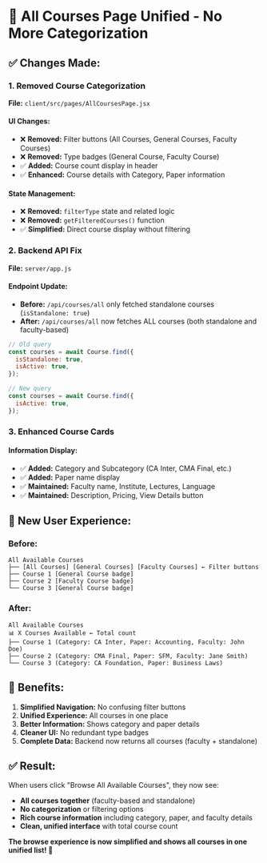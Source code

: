 # 🎯 All Courses Page Unified - No More Categorization

## ✅ **Changes Made:**

### 1. **Removed Course Categorization**

**File:** `client/src/pages/AllCoursesPage.jsx`

#### **UI Changes:**

- ❌ **Removed:** Filter buttons (All Courses, General Courses, Faculty Courses)
- ❌ **Removed:** Type badges (General Course, Faculty Course)
- ✅ **Added:** Course count display in header
- ✅ **Enhanced:** Course details with Category, Paper information

#### **State Management:**

- ❌ **Removed:** `filterType` state and related logic
- ❌ **Removed:** `getFilteredCourses()` function
- ✅ **Simplified:** Direct course display without filtering

### 2. **Backend API Fix**

**File:** `server/app.js`

#### **Endpoint Update:**

- **Before:** `/api/courses/all` only fetched standalone courses (`isStandalone: true`)
- **After:** `/api/courses/all` now fetches ALL courses (both standalone and faculty-based)

```javascript
// Old query
const courses = await Course.find({
  isStandalone: true,
  isActive: true,
});

// New query
const courses = await Course.find({
  isActive: true,
});
```

### 3. **Enhanced Course Cards**

#### **Information Display:**

- ✅ **Added:** Category and Subcategory (CA Inter, CMA Final, etc.)
- ✅ **Added:** Paper name display
- ✅ **Maintained:** Faculty name, Institute, Lectures, Language
- ✅ **Maintained:** Description, Pricing, View Details button

## 🎨 **New User Experience:**

### **Before:**

```
All Available Courses
├── [All Courses] [General Courses] [Faculty Courses] ← Filter buttons
├── Course 1 [General Course badge]
├── Course 2 [Faculty Course badge]
└── Course 3 [General Course badge]
```

### **After:**

```
All Available Courses
📊 X Courses Available ← Total count
├── Course 1 (Category: CA Inter, Paper: Accounting, Faculty: John Doe)
├── Course 2 (Category: CMA Final, Paper: SFM, Faculty: Jane Smith)
└── Course 3 (Category: CA Foundation, Paper: Business Laws)
```

## 🚀 **Benefits:**

1. **Simplified Navigation:** No confusing filter buttons
2. **Unified Experience:** All courses in one place
3. **Better Information:** Shows category and paper details
4. **Cleaner UI:** No redundant type badges
5. **Complete Data:** Backend now returns all courses (faculty + standalone)

## ✅ **Result:**

When users click "Browse All Available Courses", they now see:

- **All courses together** (faculty-based and standalone)
- **No categorization** or filtering options
- **Rich course information** including category, paper, and faculty details
- **Clean, unified interface** with total course count

**The browse experience is now simplified and shows all courses in one unified list! 🎉**
